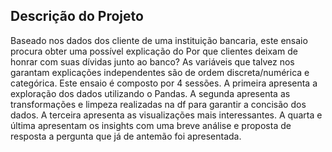 ## Descrição do Projeto

Baseado nos dados dos cliente de uma instituição bancaria, este ensaio procura obter uma possível explicação do Por que clientes deixam de honrar com suas dívidas junto ao banco? As variáveis que talvez nos garantam explicações independentes são de ordem discreta/numérica e categórica. Este ensaio é composto por 4 sessões. A primeira apresenta a exploração dos dados utilizando o Pandas. A segunda apresenta as transformações e limpeza realizadas na df para garantir a concisão dos dados. A terceira apresenta as visualizações mais interessantes. A quarta e última apresentam os insights com uma breve análise e proposta de resposta a pergunta que já de antemão foi apresentada.
